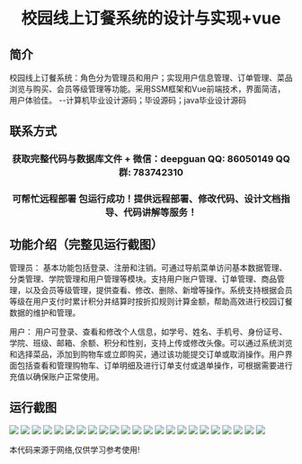 <p><h1 align="center">校园线上订餐系统的设计与实现+vue</h1></p>

## 简介
校园线上订餐系统：角色分为管理员和用户；实现用户信息管理、订单管理、菜品浏览与购买、会员等级管理等功能。采用SSM框架和Vue前端技术，界面简洁，用户体验佳。    --计算机毕业设计源码；毕设源码；java毕业设计源码


## 联系方式
<p><h3 align="center">获取完整代码与数据库文件 + 微信：deepguan QQ: 86050149 QQ群: 783742310</h3></p>
<p><h3 align="center">可帮忙远程部署 包运行成功！提供远程部署、修改代码、设计文档指导、代码讲解等服务！</h3></p>

## 功能介绍（完整见运行截图）
管理员： 基本功能包括登录、注册和注销。可通过导航菜单访问基本数据管理、分类管理、学院管理和用户管理等模块。支持用户账户管理、订单管理、商品管理，以及会员等级管理，提供查看、修改、删除、新增等操作。系统支持根据会员等级在用户支付时累计积分并结算时按折扣规则计算金额，帮助高效进行校园订餐数据的维护和管理。

用户： 用户可登录、查看和修改个人信息，如学号、姓名、手机号、身份证号、学院、班级、邮箱、余额、积分和性别，支持上传或修改头像。可以通过系统浏览和选择菜品，添加到购物车或立即购买，通过该功能提交订单或取消操作。用户界面包括查看和管理购物车、订单明细及进行订单支付或退单操作，可根据需要进行充值以确保账户正常使用。


## 运行截图
![](img/001.jpg)
![](img/002.jpg)
![](img/003.jpg)
![](img/004.jpg)
![](img/005.jpg)
![](img/006.jpg)
![](img/007.jpg)
![](img/008.jpg)
![](img/009.jpg)
![](img/010.jpg)
![](img/011.jpg)
![](img/012.jpg)
![](img/013.jpg)
![](img/014.jpg)
![](img/015.jpg)
![](img/016.jpg)
![](img/017.jpg)
![](img/018.jpg)
![](img/019.jpg)
![](img/020.jpg)
![](img/021.jpg)
![](img/022.jpg)
![](img/023.jpg)

<p>本代码来源于网络,仅供学习参考使用!</p>

